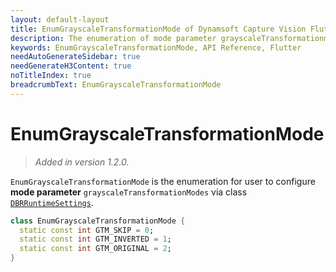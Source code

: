 ```yaml
---
layout: default-layout
title: EnumGrayscaleTransformationMode of Dynamsoft Capture Vision Flutter Edition
description: The enumeration of mode parameter grayscaleTransformationmodes
keywords: EnumGrayscaleTransformationMode, API Reference, Flutter
needAutoGenerateSidebar: true
needGenerateH3Content: true
noTitleIndex: true
breadcrumbText: EnumGrayscaleTransformationMode
---
```


# EnumGrayscaleTransformationMode

> *Added in version 1.2.0.*

`EnumGrayscaleTransformationMode` is the enumeration for user to configure **mode parameter** `grayscaleTransformationModes` via class [`DBRRuntimeSettings`](class-dbr-runtime-settings.md).

```dart
class EnumGrayscaleTransformationMode {
  static const int GTM_SKIP = 0;
  static const int GTM_INVERTED = 1;
  static const int GTM_ORIGINAL = 2;
}
```
